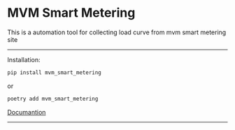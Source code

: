 # MVM Smart Metering
This is a automation tool for collecting load curve from mvm smart metering site

---

Installation:

```bash
pip install mvm_smart_metering
```

or

```bash
poetry add mvm_smart_metering
```



[Documantion](https://ktomi96.github.io/mvm_smart_metering/)

---




